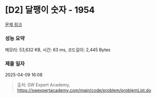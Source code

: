 # [D2] 달팽이 숫자 - 1954 

[문제 링크](https://swexpertacademy.com/main/code/problem/problemDetail.do?contestProbId=AV5PobmqAPoDFAUq) 

### 성능 요약

메모리: 53,632 KB, 시간: 63 ms, 코드길이: 2,445 Bytes

### 제출 일자

2025-04-09 16:08



> 출처: SW Expert Academy, https://swexpertacademy.com/main/code/problem/problemList.do